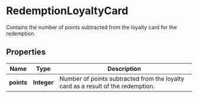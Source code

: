 

# RedemptionLoyaltyCard

Contains the number of points subtracted from the loyalty card for the redemption.

## Properties

| Name | Type | Description |
|------------ | ------------- | ------------- |
|**points** | **Integer** | Number of points subtracted from the loyalty card as a result of the redemption. |



